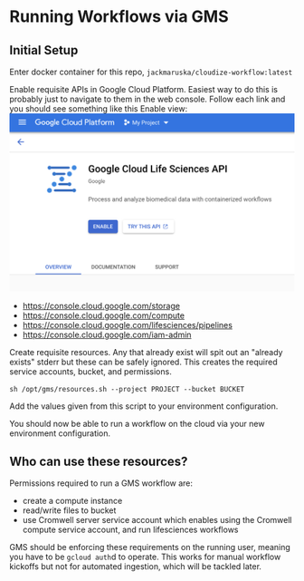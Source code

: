 # Running Workflows via GMS


## Initial Setup

Enter docker container for this repo, `jackmaruska/cloudize-workflow:latest`


Enable requisite APIs in Google Cloud Platform. Easiest way to do this
is probably just to navigate to them in the web console. Follow each
link and you should see something like this Enable view:
![Enable view](../docs/enable_api.png)

- https://console.cloud.google.com/storage
- https://console.cloud.google.com/compute
- https://console.cloud.google.com/lifesciences/pipelines
- https://console.cloud.google.com/iam-admin


Create requisite resources. Any that already exist will spit out an
"already exists" stderr but these can be safely ignored. This creates
the required service accounts, bucket, and permissions.
```
sh /opt/gms/resources.sh --project PROJECT --bucket BUCKET
```

Add the values given from this script to your environment
configuration.

You should now be able to run a workflow on the cloud via your new
environment configuration.


## Who can use these resources?

Permissions required to run a GMS workflow are:
- create a compute instance
- read/write files to bucket
- use Cromwell server service account
  which enables using the Cromwell compute service account, and run
  lifesciences workflows

GMS should be enforcing these requirements on the running user,
meaning you have to be `gcloud auth`d to operate. This works for
manual workflow kickoffs but not for automated ingestion, which will
be tackled later.
